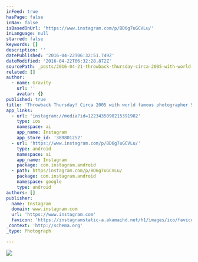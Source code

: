 ```yaml
---
inFeed: true
hasPage: false
inNav: false
isBasedOnUrl: 'https://www.instagram.com/p/BD6g7uGCVLu/'
inLanguage: null
starred: false
keywords: []
description: ''
datePublished: '2016-04-22T06:32:51.749Z'
dateModified: '2016-04-22T06:32:28.872Z'
sourcePath: _posts/2016-04-21-throwback-thursday-circa-2005-with-world-famous-photographe.md
related: []
author:
  - name: Gravity
    url: ''
    avatar: {}
published: true
title: 'Throwback Thursday! Circa 2005 with world famous photographer Steve Sherman. Bert slides never get old.'
app_links:
  - url: 'instagram://media?id=1223435090215391982'
    type: ios
    namespace: ai
    app_name: Instagram
    app_store_id: '389801252'
  - url: 'https://www.instagram.com/p/BD6g7uGCVLu/'
    type: android
    namespace: ai
    app_name: Instagram
    package: com.instagram.android
  - path: https/instagram.com/p/BD6g7uGCVLu/
    package: com.instagram.android
    namespace: google
    type: android
authors: []
publisher:
  name: Instagram
  domain: www.instagram.com
  url: 'https://www.instagram.com'
  favicon: 'https://instagramstatic-a.akamaihd.net/h1/images/ico/favicon.ico/7cdab0872b15.ico'
_context: 'http://schema.org'
_type: Photograph

---
```

![](https://s3-us-west-2.amazonaws.com/the-grid-img/p/a516dae992cb10425bc98e020247d2278a564c5d.jpg)